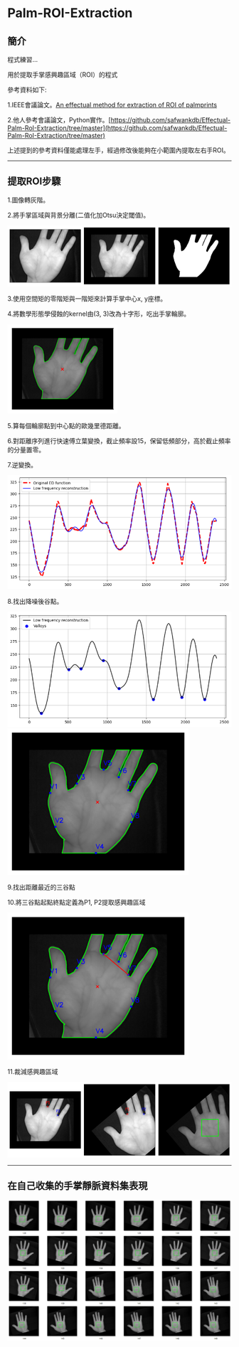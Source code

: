 # Palm-ROI-Extraction

## 簡介
程式練習...

用於提取手掌感興趣區域（ROI）的程式

參考資料如下:

1.IEEE會議論文。[An effectual method for extraction of ROI of palmprints](https://ieeexplore.ieee.org/document/6398207)

2.他人參考會議論文，Python實作。[https://github.com/safwankdb/Effectual-Palm-RoI-Extraction/tree/master](https://github.com/safwankdb/Effectual-Palm-RoI-Extraction/tree/master)

上述提到的參考資料僅能處理左手，經過修改後能夠在小範圍內提取左右手ROI。

---

## 提取ROI步驟

1.圖像轉灰階。

2.將手掌區域與背景分離(二值化加Otsu決定閾值)。

![2](image/2.png)

3.使用空間矩的零階矩與一階矩來計算手掌中心x, y座標。

4.將數學形態學侵蝕的kernel由(3, 3)改為十字形，吃出手掌輪廓。

![4](image/4.png)

5.算每個輪廓點到中心點的歐幾里德距離。

6.對距離序列進行快速傅立葉變換，截止頻率設15，保留低頻部分，高於截止頻率的分量置零。

7.逆變換。

![5](image/5.png)

8.找出降噪後谷點。

![6](image/6.png)
![7](image/7.png)

9.找出距離最近的三谷點

10.將三谷點起點終點定義為P1, P2提取感興趣區域

![8](image/8.png)

11.裁減感興趣區域

![9](image/9.png)

---

## 在自己收集的手掌靜脈資料集表現

![1](image/1.PNG)


